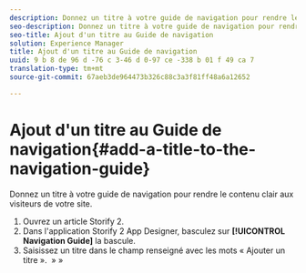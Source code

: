 ```yaml
---
description: Donnez un titre à votre guide de navigation pour rendre le contenu clair aux visiteurs de votre site.
seo-description: Donnez un titre à votre guide de navigation pour rendre le contenu clair aux visiteurs de votre site.
seo-title: Ajout d'un titre au Guide de navigation
solution: Experience Manager
title: Ajout d'un titre au Guide de navigation
uuid: 9 b 8 de 96 d -76 c 3-46 d 0-97 ce -338 b 01 f 49 ca 7
translation-type: tm+mt
source-git-commit: 67aeb3de964473b326c88c3a3f81ff48a6a12652

---
```



# Ajout d&#39;un titre au Guide de navigation{#add-a-title-to-the-navigation-guide}

Donnez un titre à votre guide de navigation pour rendre le contenu clair aux visiteurs de votre site.

1. Ouvrez un article Storify 2.
1. Dans l&#39;application Storify 2 App Designer, basculez sur **[!UICONTROL Navigation Guide]** la bascule.
1. Saisissez un titre dans le champ renseigné avec les mots « Ajouter un titre ».  » »

